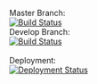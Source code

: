 Master Branch:<br />
[![Build Status](https://pingdong.visualstudio.com/Common%20Library/_apis/build/status/library/dotnet/pingdong.cleanarchitect.infrastructure?branchName=master)](https://pingdong.visualstudio.com/Common%20Library/_build/latest?definitionId=19&branchName=master)<br />
Develop Branch:<br />
[![Build Status](https://pingdong.visualstudio.com/Common%20Library/_apis/build/status/library/dotnet/pingdong.cleanarchitect.infrastructure?branchName=develop)](https://pingdong.visualstudio.com/Common%20Library/_build/latest?definitionId=19&branchName=develop)<br />
<br />
Deployment:<br />
[![Deployment Status](https://pingdong.vsrm.visualstudio.com/_apis/public/Release/badge/b57e1bf9-2061-450c-b27e-4c0fc8307b1a/12/12)](https://pingdong.visualstudio.com/Common%20Library/_release?view=all&definitionId=12)
